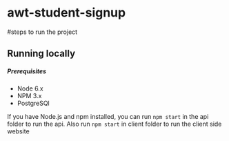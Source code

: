 # awt-student-signup

#steps to run the project
## Running locally

##### Prerequisites
- Node 6.x
- NPM 3.x
- PostgreSQl

If you have Node.js and npm installed, you can run `npm start` in the api folder to run the api. Also run `npm start` in client folder to run the client side website 
